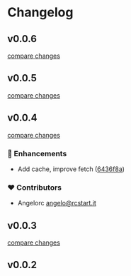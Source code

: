 # Changelog

## v0.0.6

[compare changes](https://github.com/angelorc/cosmos-fetch/compare/v0.0.5...v0.0.6)

## v0.0.5

[compare changes](https://github.com/angelorc/cosmos-fetch/compare/v0.0.4...v0.0.5)

## v0.0.4

[compare changes](https://github.com/angelorc/cosmos-fetch/compare/v0.0.3...v0.0.4)

### 🚀 Enhancements

- Add cache, improve fetch ([6436f8a](https://github.com/angelorc/cosmos-fetch/commit/6436f8a))

### ❤️ Contributors

- Angelorc <angelo@rcstart.it>

## v0.0.3

[compare changes](https://github.com/angelorc/cosmos-fetch/compare/v0.0.2...v0.0.3)

## v0.0.2
